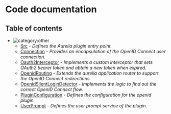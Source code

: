 # Code documentation

## Table of contents

* ![category:other](https://img.shields.io/badge/category-other-blue.svg?style=flat-square)
  * [Src](src_index.md) - _Defines the Aurelia plugin entry point._
  * [Connection](src_connection.md) - _Provides an encapsulation of the OpenID Connect user connection._
  * [Oauth2Interceptor](src_oauth2-interceptor.md) - _Implements a custom interceptor that sets OAuth2 bearer token and
obtain a new token when expired._
  * [OpenidRouting](src_openid-routing.md) - _Extends the aurelia application router to support the OpenID Connect redirections._
  * [OpenidSilentLoginDetector](src_openid-silent-login-detector.md) - _Implements the logic to find out the correct OpenID Connect flow._
  * [PluginConfiguration](src_plugin-configuration.md) - _Defines the configuration for the openid plugin._
  * [UserPrompt](src_user-prompt.md) - _Defines the user prompt service of the plugin._
